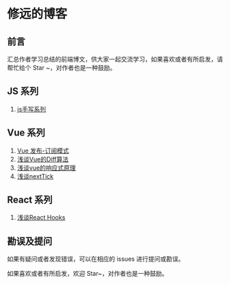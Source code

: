 # 修远的博客

## 前言

汇总作者学习总结的前端博文，供大家一起交流学习，如果喜欢或者有所启发，请帮忙给个 Star ~，对作者也是一种鼓励。
## JS 系列
1. [js手写系列](https://github.com/xiuyuan66/xiuyuan.github.io/issues/3)

## Vue 系列
1. [Vue 发布-订阅模式](https://github.com/xiuyuan66/xiuyuan.github.io/issues/1)
2. [浅谈Vue的Diff算法](https://github.com/xiuyuan66/xiuyuan.github.io/issues/4)
3. [浅谈vue的响应式原理](https://github.com/xiuyuan66/xiuyuan.github.io/issues/5)
4. [浅谈nextTick](https://github.com/xiuyuan66/xiuyuan.github.io/issues/6)

## React 系列

1. [浅谈React Hooks](https://github.com/xiuyuan66/xiuyuan.github.io/issues/2)

## 勘误及提问
如果有疑问或者发现错误，可以在相应的 issues 进行提问或勘误。

如果喜欢或者有所启发，欢迎 Star~，对作者也是一种鼓励。



